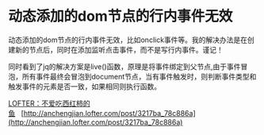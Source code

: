 # 动态添加的dom节点的行内事件无效

动态添加的dom节点的行内事件无效，比如onclick事件等。我的解决办法是在创建新的节点后，同时在添加监听点击事件，而不是写行内事件。谨记！

同时看到了jq的解决方案是live()函数，原理是将事件绑定到父节点,由于事件冒泡，所有事件最终会冒泡到document节点，当有事件触发时，则判断事件类型和触发事件的元素是否一致，如果相同则执行函数。

[LOFTER：不爱吃西红柿的鱼](http://anchengjian.lofter.com)&nbsp;&nbsp;&nbsp;[http://anchengjian.lofter.com/post/3217ba_78c886a](http://anchengjian.lofter.com/post/3217ba_78c886a)